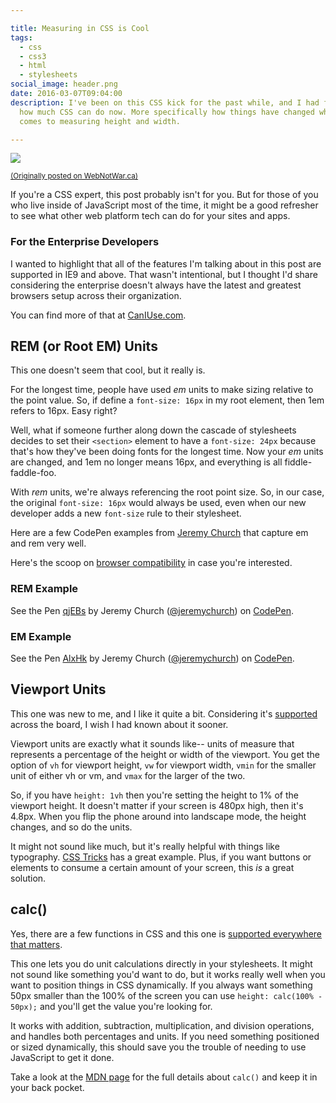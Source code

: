 ```yaml
---

title: Measuring in CSS is Cool
tags:
  - css
  - css3
  - html
  - stylesheets
social_image: header.png
date: 2016-03-07T09:04:00
description: I've been on this CSS kick for the past while, and I had forgotten
  how much CSS can do now. More specifically how things have changed when it
  comes to measuring height and width.

---
```


[1]: header.png

![][1]

<small>[(Originally posted on WebNotWar.ca)](http://www.webnotwar.ca/opensource/measuring-in-css-is-cool/)</small>

If you're a CSS expert, this post probably isn't for you. But for those of you who live inside of JavaScript most of the time, it might be a good refresher to see what other web platform tech can do for your sites and apps.

### For the Enterprise Developers
I wanted to highlight that all of the features I'm talking about in this post are supported in IE9 and above. That wasn't intentional, but I thought I'd share considering the enterprise doesn't always have the latest and greatest browsers setup across their organization.

You can find more of that at [CanIUse.com](http://caniuse.com/).

## REM (or Root EM) Units
This one doesn't seem that cool, but it really is.

For the longest time, people have used _em_ units to make sizing relative to the point value. So, if define a `font-size: 16px` in my root element, then 1em refers to 16px. Easy right?

Well, what if someone further along down the cascade of stylesheets decides to set their `<section>` element to have a `font-size: 24px` because that's how they've been doing fonts for the longest time. Now your _em_ units are changed, and 1em no longer means 16px, and everything is all fiddle-faddle-foo.

With _rem_ units, we're always referencing the root point size. So, in our case, the original `font-size: 16px` would always be used, even when our new developer adds a new `font-size` rule to their stylesheet.

Here are a few CodePen examples from [Jeremy Church](https://j.eremy.net/confused-about-rem-and-em/) that capture em and rem very well.

Here's the scoop on [browser compatibility](http://caniuse.com/#feat=rem) in case you're interested.

### REM Example 
<p data-height="268" data-theme-id="0" data-slug-hash="qjEBs" data-default-tab="result" data-user="jeremychurch" class='codepen'>See the Pen <a href='http://codepen.io/jeremychurch/pen/qjEBs/'>qjEBs</a> by Jeremy Church (<a href='http://codepen.io/jeremychurch'>@jeremychurch</a>) on <a href='http://codepen.io'>CodePen</a>.</p>
<script async src="//assets.codepen.io/assets/embed/ei.js"></script>

### EM Example
<p data-height="268" data-theme-id="0" data-slug-hash="AlxHk" data-default-tab="result" data-user="jeremychurch" class='codepen'>See the Pen <a href='http://codepen.io/jeremychurch/pen/AlxHk/'>AlxHk</a> by Jeremy Church (<a href='http://codepen.io/jeremychurch'>@jeremychurch</a>) on <a href='http://codepen.io'>CodePen</a>.</p>
<script async src="//assets.codepen.io/assets/embed/ei.js"></script>

## Viewport Units
This one was new to me, and I like it quite a bit. Considering it's [supported](http://caniuse.com/#feat=viewport-units) across the board, I wish I had known about it sooner.

Viewport units are exactly what it sounds like-- units of measure that represents a percentage of the height or width of the viewport. You get the option of `vh` for viewport height, `vw` for viewport width, `vmin` for the smaller unit of either vh or vm, and `vmax` for the larger of the two.

So, if you have `height: 1vh` then you're setting the height to 1% of the viewport height. It doesn't matter if your screen is 480px high, then it's 4.8px. When you flip the phone around into landscape mode, the height changes, and so do the units.

It might not sound like much, but it's really helpful with things like typography. [CSS Tricks](https://css-tricks.com/viewport-sized-typography/) has a great example. Plus, if you want buttons or elements to consume a certain amount of your screen, this _is_ a great solution.

## calc()
Yes, there are a few functions in CSS and this one is [supported everywhere that matters](http://caniuse.com/#feat=calc).

This one lets you do unit calculations directly in your stylesheets. It might not sound like something you'd want to do, but it works really well when you want to position things in CSS dynamically. If you always want something 50px smaller than the 100% of the screen you can use  `height: calc(100% - 50px);` and you'll get the value you're looking for.

It works with addition, subtraction, multiplication, and division operations, and handles both percentages and units. If you need something positioned or sized dynamically, this should save you the trouble of needing to use JavaScript to get it done.

Take a look at the [MDN page](https://developer.mozilla.org/en/docs/Web/CSS/calc) for the full details about `calc()` and keep it in your back pocket.

